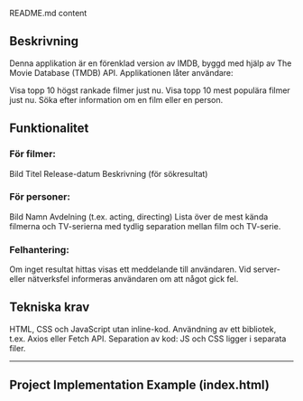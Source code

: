  README.md content

## Beskrivning
Denna applikation är en förenklad version av IMDB, byggd med hjälp av The Movie Database (TMDB) API. Applikationen låter användare:

 Visa topp 10 högst rankade filmer just nu.
 Visa topp 10 mest populära filmer just nu.
  Söka efter information om en film eller en person.

## Funktionalitet

### För filmer:
  Bild
  Titel
  Release-datum
  Beskrivning (för sökresultat)

### För personer:
 Bild
  Namn
  Avdelning (t.ex. acting, directing)
 Lista över de mest kända filmerna och TV-serierna med tydlig separation mellan film och TV-serie.

### Felhantering:
  Om inget resultat hittas visas ett meddelande till användaren.
 Vid server- eller nätverksfel informeras användaren om att något gick fel.

## Tekniska krav
 HTML, CSS och JavaScript utan inline-kod.
  Användning av ett bibliotek, t.ex. Axios eller Fetch API.
 Separation av kod: JS och CSS ligger i separata filer.

---

## Project Implementation Example (index.html)